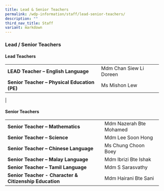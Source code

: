 ```yaml
---
title: Lead & Senior Teachers
permalink: /wdp-information/staff/lead-senior-teachers/
description: ""
third_nav_title: Staff
variant: markdown
---
```

### **Lead / Senior Teachers**

#### **Lead Teachers**

|  |  |
|---|---|
| **LEAD Teacher – English Language** | Mdm Chan Siew Li Doreen |
| **Senior Teacher – Physical Education (PE)** | Ms Mishon Lew |

|

#### **Senior Teachers**

|  |  |
|---|---|
| **Senior Teacher – Mathematics** | Mdm Nazerah Bte Mohamed |
| **Senior Teacher – Science** | Mdm Lee Soon Hong |
| **Senior Teacher – Chinese Language** | Ms Chung Choon Boey
| **Senior Teacher – Malay Language** | Mdm Ibrizi Bte Ishak |
| **Senior Teacher – Tamil Language** | Mdm S Sarasvathy |
|**Senior Teacher - Character & Citizenship Education** | Mdm Hairani Bte Sani